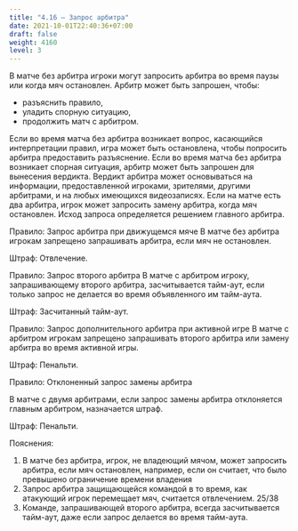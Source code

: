 ```yaml
---
title: "4.16 – Запрос арбитра"
date: 2021-10-01T22:40:36+07:00
draft: false
weight: 4160
level: 3
---
```


В матче без арбитра игроки могут запросить арбитра во время паузы или когда мяч остановлен.
Арбитр может быть запрошен, чтобы:

- разъяснить правило,
- уладить спорную ситуацию,
- продолжить матч с арбитром.

Если во время матча без арбитра возникает вопрос, касающийся интерпретации правил, игра
может быть остановлена, чтобы попросить арбитра предоставить разъяснение.
Если во время матча без арбитра возникает спорная ситуация, арбитр может быть запрошен для
вынесения вердикта. Вердикт арбитра может основываться на информации, предоставленной
игроками, зрителями, другими арбитрами, и на любых имеющихся видеозаписях.
Если на матче есть два арбитра, игрок может запросить замену арбитра, когда мяч остановлен.
Исход запроса определяется решением главного арбитра.

Правило: Запрос арбитра при движущемся мяче
В матче без арбитра игрокам запрещено запрашивать арбитра, если мяч не остановлен.

Штраф: Отвлечение.

Правило: Запрос второго арбитра
В матче с арбитром игроку, запрашивающему второго арбитра, засчитывается тайм-аут, если
только запрос не делается во время объявленного им тайм-аута.

Штраф: Засчитанный тайм-аут.

Правило: Запрос дополнительного арбитра при активной игре
В матче с арбитром игрокам запрещено запрашивать второго арбитра или замену арбитра во время активной игры.

Штраф: Пенальти.

Правило: Отклоненный запрос замены арбитра

В матче с двумя арбитрами, если запрос замены арбитра отклоняется главным арбитром, назначается штраф.

Штраф: Пенальти.

Пояснения:

1. В матче без арбитра, игрок, не владеющий мячом, может запросить арбитра, если мяч
остановлен, например, если он считает, что было превышено ограничение времени
владения
2. Запрос арбитра защищающейся командой в то время, как атакующий игрок перемещает
мяч, считается отвлечением.
25/38
3. Команде, запрашивающей второго арбитра, всегда засчитывается тайм-аут, даже если
запрос делается во время тайм-аута.